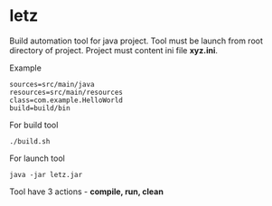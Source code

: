 # letz
Build automation tool for java project. Tool must be launch from root directory of project. 
Project must content ini file **xyz.ini**.

Example
```
sources=src/main/java
resources=src/main/resources
class=com.example.HelloWorld
build=build/bin

```

For build tool
```
./build.sh

```
For launch tool
```
java -jar letz.jar

```
Tool have 3 actions - **compile, run, clean**
